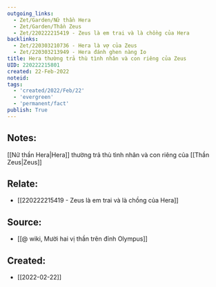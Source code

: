 ```yaml
---
outgoing_links:
  - Zet/Garden/Nữ thần Hera
  - Zet/Garden/Thần Zeus
  - Zet/220222215419 - Zeus là em trai và là chồng của Hera
backlinks:
  - Zet/220303210736 - Hera là vợ của Zeus
  - Zet/220303213949 - Hera đánh ghen nàng Io
title: Hera thường trả thù tình nhân và con riêng của Zeus
UID: 220222215801
created: 22-Feb-2022
noteid:
tags:
  - 'created/2022/Feb/22'
  - 'evergreen'
  - 'permanent/fact'
publish: True
---
```

## Notes:
[[Nữ thần Hera|Hera]] thường trả thù tình nhân và con riêng của [[Thần Zeus|Zeus]]

## Relate:
- [[220222215419 - Zeus là em trai và là chồng của Hera]]

## Source:
- [[@ wiki, Mười hai vị thần trên đỉnh Olympus]]





## Created:
- [[2022-02-22]]
